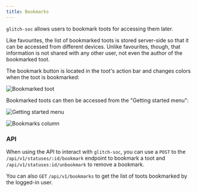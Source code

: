 ```yaml
---
title: Bookmarks
---
```


`glitch-soc` allows users to bookmark toots for accessing them later.

Like favourites, the list of bookmarked toots is stored server-side so that it
can be accessed from different devices. Unlike favourites, though, that
information is not shared with any other user, not even the author of the
bookmarked toot.

The bookmark button is located in the toot's action bar and changes colors when the toot is bookmarked:

![Bookmarked toot](bookmarked_toot.png)

Bookmarked toots can then be accessed from the "Getting started menu":

![Getting started menu](getting_started.png)

![Bookmarks column](bookmarks_column.png)

### API

When using the API to interact with `glitch-soc`, you can use a `POST` to the `/api/v1/statuses/:id/bookmark` endpoint to bookmark a toot and `/api/v1/statuses:id/unbookmark` to remove a bookmark.

You can also `GET` `/api/v1/bookmarks` to get the list of toots bookmarked by the logged-in user.
